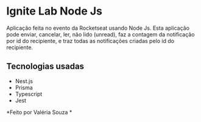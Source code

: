 
# Ignite Lab Node Js

Aplicação feita no  evento da Rocketseat usando Node Js. Esta aplicação pode  enviar, cancelar, ler, não lido (unread), faz a contagem da notificação por id do recipiente, e traz todas as notificações criadas pelo id do recipiente.

## Tecnologias usadas

 - Nest.js
 - Prisma
 - Typescript
 - Jest



*Feito por Valéria Souza *
